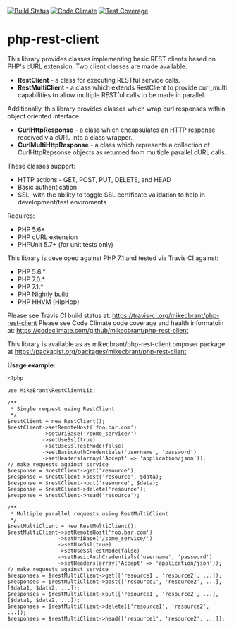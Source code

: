 [![Build Status](https://travis-ci.org/mikecbrant/php-rest-client.svg?branch=master)](https://travis-ci.org/mikecbrant/php-rest-client)
[![Code Climate](https://codeclimate.com/github/mikecbrant/php-rest-client/badges/gpa.svg)](https://codeclimate.com/github/mikecbrant/php-rest-client)
[![Test Coverage](https://codeclimate.com/github/mikecbrant/php-rest-client/badges/coverage.svg)](https://codeclimate.com/github/mikecbrant/php-rest-client/coverage)

# php-rest-client

This library provides classes implementing basic REST clients based on PHP's cURL extension.  Two client classes are made available:

- **RestClient** - a class for executing RESTful service calls.
- **RestMultiClient** - a class which extends RestClient to provide curl_multi capabilities to allow multiple RESTful calls to be made in parallel.

Additionally, this library provides classes which wrap curl responses within object oriented interface:
- **CurlHttpResponse** - a class which encapsulates an HTTP response received via cURL into a class wrapper.
- **CurlMultiHttpResponse** - a class which represents a collection of CurlHttpRepsonse objects as returned from multiple parallel cURL calls.

These classes support:
- HTTP actions - GET, POST, PUT, DELETE, and HEAD
- Basic authentication
- SSL, with the ability to toggle SSL certificate validation to help in development/test enviroments

Requires:
- PHP 5.6+
- PHP cURL extension
- PHPUnit 5.7+ (for unit tests only)

This library is developed against PHP 7.1 and tested via Travis CI against:
- PHP 5.6.*
- PHP 7.0.*
- PHP 7.1.*
- PHP Nightly build
- PHP HHVM (HipHop)

Please see Travis CI build status at: https://travis-ci.org/mikecbrant/php-rest-client
Please see Code Climate code coverage and health informatoin at: https://codeclimate.com/github/mikecbrant/php-rest-client

This library is available as as mikecbrant/php-rest-client omposer package at https://packagist.org/packages/mikecbrant/php-rest-client

**Usage example:**

```
<?php

use MikeBrant\RestClientLib;

/**
 * Single request using RestClient
 */
$restClient = new RestClient();
$restClient->setRemoteHost('foo.bar.com')
           ->setUriBase('/some_service/')
           ->setUseSsl(true)
           ->setUseSslTestMode(false)
           ->setBasicAuthCredentials('username', 'password')
           ->setHeaders(array('Accept' => 'application/json'));
// make requests against service
$response = $restClient->get('resource');
$response = $restClient->post('resource', $data);
$response = $restClient->put('resource', $data);
$response = $restClient->delete('resource');
$response = $restClient->head('resource');

/**
 * Multiple parallel requests using RestMultiClient
 */
$restMultiClient = new RestMultiClient();
$restMultiClient->setRemoteHost('foo.bar.com')
                ->setUriBase('/some_service/')
                ->setUseSsl(true)
                ->setUseSslTestMode(false)
                ->setBasicAuthCredentials('username', 'password')
                ->setHeaders(array('Accept' => 'application/json'));
// make requests against service
$responses = $restMultiClient->get(['resource1', 'resource2', ...]);
$responses = $restMultiClient->post(['resource1', 'resource2', ...], [$data1, $data2, ...]);
$responses = $restMultiClient->put(['resource1', 'resource2', ...], [$data1, $data2, ...]);
$responses = $restMultiClient->delete(['resource1', 'resource2', ...]);
$responses = $restMultiClient->head(['resource1', 'resource2', ...]);
```